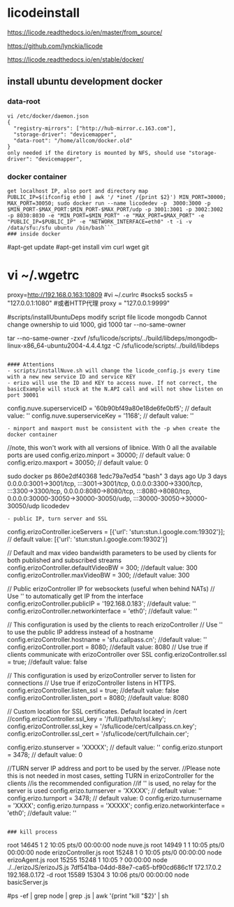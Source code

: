 # licodeinstall
https://licode.readthedocs.io/en/master/from_source/

https://github.com/lynckia/licode

https://licode.readthedocs.io/en/stable/docker/

## install ubuntu development docker
### data-root
```
vi /etc/docker/daemon.json
{
  "registry-mirrors": ["http://hub-mirror.c.163.com"],
  "storage-driver": "devicemapper", 
  "data-root": "/home/allcom/docker.old"
}
only needed if the diretory is mounted by NFS, should use "storage-driver": "devicemapper", 
```
### docker container 
```
get localhost IP, also port and directory map
PUBLIC_IP=$(ifconfig eth0 | awk '/ *inet /{print $2}') MIN_PORT=30000; MAX_PORT=30050; sudo docker run --name licodedev -p  3000:3000 -p $MIN_PORT-$MAX_PORT:$MIN_PORT-$MAX_PORT/udp -p 3001:3001 -p 3002:3002 -p 8030:8030 -e "MIN_PORT=$MIN_PORT" -e "MAX_PORT=$MAX_PORT" -e "PUBLIC_IP=$PUBLIC_IP" -e "NETWORK_INTERFACE=eth0" -t -i -v /data/sfu:/sfu ubuntu /bin/bash```
### inside docker
```
#apt-get update
#apt-get install vim curl wget git
# vi ~/.wgetrc
proxy=http://192.168.0.163:10809
#vi ~/.curlrc
#socks5
socks5 = "127.0.0.1:1080"
#或者HTTP代理
proxy = "127.0.0.1:9999"

#scripts/installUbuntuDeps
modify script file
licode mongodb Cannot change ownership to uid 1000, gid 1000
tar --no-same-owner

tar --no-same-owner -zxvf /sfu/licode/scripts/../build/libdeps/mongodb-linux-x86_64-ubuntu2004-4.4.4.tgz -C /sfu/licode/scripts/../build/libdeps

```

#### Attentions
- scripts/installNuve.sh will change the licode_config.js every time with a new new service ID and service KEY
- erizo will use the ID and KEY to access nuve. If not correct, the basicExample will stuck at the N.API call and will not show listen on port 30001

```
config.nuve.superserviceID = '60b90bf49a80e18de6fe0bf5'; // default value: ''
config.nuve.superserviceKey = '1168'; // default value: ''

```
- minport and maxport must be consistent with the -p when create the docker container

```
//note, this won't work with all versions of libnice. With 0 all the available ports are used
config.erizo.minport = 30000; // default value: 0
config.erizo.maxport = 30050; // default value: 0

sudo docker ps
860e2df40368   1edc79a7ed54   "bash"        3 days ago   Up 3 days   0.0.0.0:3001->3001/tcp, :::3001->3001/tcp, 0.0.0.0:3300->3300/tcp, :::3300->3300/tcp, 0.0.0.0:8080->8080/tcp, :::8080->8080/tcp, 0.0.0.0:30000-30050->30000-30050/udp, :::30000-30050->30000-30050/udp   licodedev

```
- public IP, turn server and SSL
```
config.erizoController.iceServers = [{'url': 'stun:stun.l.google.com:19302'}]; // default value: [{'url': 'stun:stun.l.google.com:19302'}]

// Default and max video bandwidth parameters to be used by clients for both published and subscribed streams
config.erizoController.defaultVideoBW = 300; //default value: 300
config.erizoController.maxVideoBW = 300; //default value: 300

// Public erizoController IP for websockets (useful when behind NATs)
// Use '' to automatically get IP from the interface
config.erizoController.publicIP = '192.168.0.183'; //default value: ''
config.erizoController.networkinterface = 'eth0'; //default value: ''

// This configuration is used by the clients to reach erizoController
// Use '' to use the public IP address instead of a hostname
config.erizoController.hostname = 'sfu.callpass.cn'; //default value: ''
config.erizoController.port = 8080; //default value: 8080
// Use true if clients communicate with erizoController over SSL
config.erizoController.ssl = true; //default value: false

// This configuration is used by erizoController server to listen for connections
// Use true if erizoController listens in HTTPS.
config.erizoController.listen_ssl = true; //default value: false
config.erizoController.listen_port = 8080; //default value: 8080

// Custom location for SSL certificates. Default located in /cert
//config.erizoController.ssl_key = '/full/path/to/ssl.key';
config.erizoController.ssl_key = '/sfu/licode/cert/callpass.cn.key';
config.erizoController.ssl_cert = '/sfu/licode/cert/fullchain.cer';

config.erizo.stunserver = 'XXXXX'; // default value: ''
config.erizo.stunport = 3478; // default value: 0

//TURN server IP address and port to be used by the server.
//Please note this is not needed in most cases, setting TURN in erizoController for the clients
//is the recommended configuration
//if '' is used, no relay for the server is used
config.erizo.turnserver = 'XXXXX'; // default value: ''
config.erizo.turnport = 3478; // default value: 0
config.erizo.turnusername = 'XXXX';
config.erizo.turnpass = 'XXXXX';
config.erizo.networkinterface = 'eth0'; //default value: ''

```

### kill process
```
root     14645     1  2 10:05 pts/0    00:00:00 node nuve.js
root     14949     1  1 10:05 pts/0    00:00:00 node erizoController.js
root     15248     1  0 10:05 pts/0    00:00:00 node erizoAgent.js
root     15255 15248  1 10:05 ?        00:00:00 node ./../erizoJS/erizoJS.js 7df541ba-04dd-88e7-ca65-bf90cd686c1f 172.17.0.2 192.168.0.172 -d
root     15589 15304  3 10:06 pts/0    00:00:00 node basicServer.js

#ps -ef | grep node | grep \.js | awk '{print "kill "$2}' | sh

```
